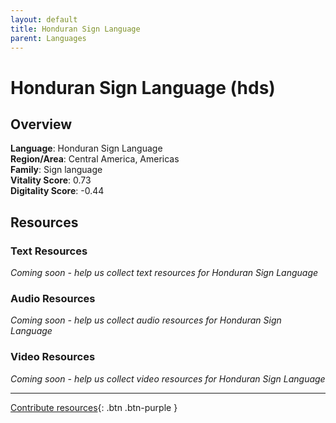 ```yaml
---
layout: default
title: Honduran Sign Language
parent: Languages
---
```


# Honduran Sign Language (hds)

## Overview

**Language**: Honduran Sign Language  
**Region/Area**: Central America, Americas  
**Family**: Sign language  
**Vitality Score**: 0.73  
**Digitality Score**: -0.44  

## Resources

### Text Resources
*Coming soon - help us collect text resources for Honduran Sign Language*

### Audio Resources
*Coming soon - help us collect audio resources for Honduran Sign Language*

### Video Resources
*Coming soon - help us collect video resources for Honduran Sign Language*

---

[Contribute resources](https://fairtrain.github.io/){: .btn .btn-purple }
